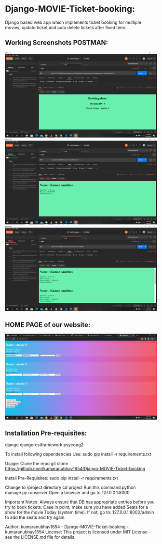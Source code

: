 # Django-MOVIE-Ticket-booking:
Django based web app which implements ticket booking for multiple movies, update ticket and auto delete tickets after fixed time.

## Working Screenshots POSTMAN:
![](Snapshot/Booking.png)
![](Snapshot/user_info.png)
![](Snapshot/Tickets.png)

## HOME PAGE of our website:
![](Snapshot/HOME.png)



## Installation Pre-requisites:

django
djangorestframework
psycopg2


To install following dependencies Use:
sudo pip install -r requirements.txt

Usage:
Clone the repo
git clone https://github.com/kumaranubhav1654/Django-MOVIE-Ticket-booking

Install Pre-Requisites:
sudo pip install -r requirements.txt

Change to /project directory
cd project
Run this command
python manage.py runserver
Open a browser and go to 127.0.0.1:8000

Important Notes:
Always ensure that DB has appropriate entries before you try to book tickets. Case in point,
 make sure you have added Seats for a show for the movie Today (system time). If not, go to: 127.0.0.1:8000/admin to add the seats and try again.




Author:
kumaranubhav1654 - Django-MOVIE-Ticket-booking - kumaranubhav1654
License:
This project is licensed under MIT License - see the LICENSE.md file for details.
